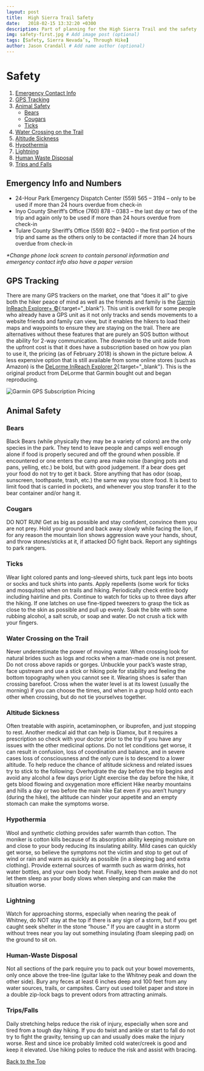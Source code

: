 ```yaml
---
layout: post
title:  High Sierra Trail Safety
date:   2018-02-15 13:32:20 +0300
description: Part of planning for the High Sierra Trail and the safety aspects to know. # Add post description (optional)
img: safety-first.jpg # Add image post (optional)
tags: [Safety, Sierra Nevada’s, Through Hike]
author: Jason Crandall # Add name author (optional)
---
```

# <a name="top">Safety</a>
1. <a href="#emergency">Emergency Contact Info</a>
2. <a href="#GPS">GPS Tracking</a>
3. <a href="#animals">Animal Safety</a>
   * <a href="#Bears">Bears</a>
   * <a href="#cougars">Cougars</a>
   * <a href="#ticks">Ticks</a>
 4. <a href="#WaterCrossing">Water Crossing on the Trail</a>
 5. <a href="#ams">Altitude Sickness</a>
 6. <a href="#hypothermia">Hypothermia</a>
 7. <a href="#lightning">Lightning</a>
 8. <a href="#hwd">Human Waste Disposal</a>
 9. <a href="#tandf">Trips and Falls</a>

## <a name="emergency">Emergency Info and Numbers</a>

* 24-Hour Park Emergency Dispatch Center (559) 565 – 3194 – only to be used if more than 24 hours overdue from check-in
* Inyo County Sheriff’s Office (760) 878 – 0383 – the last day or two of the trip and again only to be used if more than 24 hours overdue from check-in
* Tulare County Sheriff’s Office (559) 802 – 9400 – the first portion of the trip and same as the others only to be contacted if more than 24 hours overdue from check-in

*\*Change phone lock screen to contain personal information and emergency contact info also have a paper version*

## <a name="GPS">GPS Tracking</a>

There are many GPS trackers on the market, one that “does it all” to give both the hiker peace of mind as well as the friends and family is the [Garmin InReach Explorer+ &copy;](https://buy.garmin.com/en-US/US/p/561269){:target="_blank"}. This unit is overkill for some people who already have a GPS unit as it not only tracks and sends movements to a website friends and family can view, but it enables the hikers to load their maps and waypoints to ensure they are staying on the trail. There are alternatives without these features that are purely an SOS button without the ability for 2-way communication. The downside to the unit aside from the upfront cost is that it does have a subscription based on how you plan to use it, the pricing (as of February 2018) is shown in the picture below. A less expensive option that is still available from some online stores (such as Amazon) is the [DeLorme InReach Explorer 2]( https://smile.amazon.com/dp/B00I6EY01C/_encoding=UTF8?coliid=I28ZEURI29K8A9&colid=N8JSDDPXND7T&psc=1){:target="_blank"}. This is the original product from DeLorme that Garmin bought out and began reproducing. 

![Garmin GPS Subscription Pricing]({{site.baseurl}}/assets/img/garmin-pricing.jpg)

## <a name="animals">Animal Safety</a>

### <a name="Bears">Bears</a>

Black Bears (while physically they may be a variety of colors) are the only species in the park. They tend to leave people and camps well enough alone if food is properly secured and off the ground when possible. If encountered or one enters the camp area make noise (banging pots and pans, yelling, etc.) be bold, but with good judgement. If a bear does get your food do not try to get it back. Store anything that has odor (soap, sunscreen, toothpaste, trash, etc.) the same way you store food. It is best to limit food that is carried in pockets, and whenever you stop transfer it to the bear container and/or hang it.
 
### <a name="cougars">Cougars</a>

DO NOT RUN! Get as big as possible and stay confident, convince them you are not prey. Hold your ground and back away slowly while facing the lion, if for any reason the mountain lion shows aggression wave your hands, shout, and throw stones/sticks at it, if attacked DO fight back. Report any sightings to park rangers.

### <a name="ticks">Ticks</a>

Wear light colored pants and long-sleeved shirts, tuck pant legs into boots or socks and tuck shirts into pants. Apply repellents (some work for ticks and mosquitos) when on trails and hiking. Periodically check entire body including hairline and pits. Continue to watch for ticks up to three days after the hiking. If one latches on use fine-tipped tweezers to grasp the tick as close to the skin as possible and pull up evenly. Soak the bite with some rubbing alcohol, a salt scrub, or soap and water. Do not crush a tick with your fingers. 

### <a name="WaterCrossing">Water Crossing on the Trail</a>

Never underestimate the power of moving water. When crossing look for natural brides such as logs and rocks when a man-made one is not present. Do not cross above rapids or gorges. Unbuckle your pack’s waste strap, face upstream and use a stick or hiking pole for stability and feeling the bottom topography when you cannot see it. Wearing shoes is safer than crossing barefoot. Cross when the water level is at its lowest (usually the morning) if you can choose the times, and when in a group hold onto each other when crossing, but do not tie yourselves together.

### <a name="ams">Altitude Sickness</a>

Often treatable with aspirin, acetaminophen, or ibuprofen, and just stopping to rest. Another medical aid that can help is Diamox, but it requires a prescription so check with your doctor prior to the trip if you have any issues with the other medicinal options. Do not let conditions get worse, it can result in confusion, loss of coordination and balance, and in severe cases loss of consciousness and the only cure is to descend to a lower altitude. To help reduce the chance of altitude sickness and related issues try to stick to the following:
Overhydrate the day before the trip begins and avoid any alcohol a few days prior
Light exercise the day before the hike, it gets blood flowing and oxygenation more efficient
Hike nearby mountains and hills a day or two before the main hike
Eat even if you aren’t hungry (during the hike), the altitude can hinder your appetite and an empty stomach can make the symptoms worse.

### <a name="hypothermia">Hypothermia</a>

Wool and synthetic clothing provides safer warmth than cotton. The moniker is cotton kills because of its absorption ability keeping moisture on and close to your body reducing its insulating ability. Mild cases can quickly get worse, so believe the symptoms not the victim and stop to get out of wind or rain and warm as quickly as possible (in a sleeping bag and extra clothing). Provide external sources of warmth such as warm drinks, hot water bottles, and your own body heat. Finally, keep them awake and do not let them sleep as your body slows when sleeping and can make the situation worse.

### <a name="lightning">Lightning</a>

Watch for approaching storms, especially when nearing the peak of Whitney, do NOT stay at the top if there is any sign of a storm, but if you get caught seek shelter in the stone “house.” If you are caught in a storm without trees near you lay out something insulating (foam sleeping pad) on the ground to sit on.

### <a name="hwd">Human-Waste Disposal</a> 

Not all sections of the park require you to pack out your bowel movements, only once above the tree-line (guitar lake to the Whitney peak and down the other side). Bury any feces at least 6 inches deep and 100 feet from any water sources, trails, or campsites. Carry out used toilet paper and store in a double zip-lock bags to prevent odors from attracting animals. 

### <a name="tandf">Trips/Falls </a>

Daily stretching helps reduce the risk of injury, especially when sore and tired from a tough day hiking. If you do twist and ankle or start to fall do not try to fight the gravity, tensing up can and usually does make the injury worse. Rest and since ice probably limited cold water/creek is good and keep it elevated. Use hiking poles to reduce the risk and assist with bracing.

<a href="#top">Back to the Top</a>

